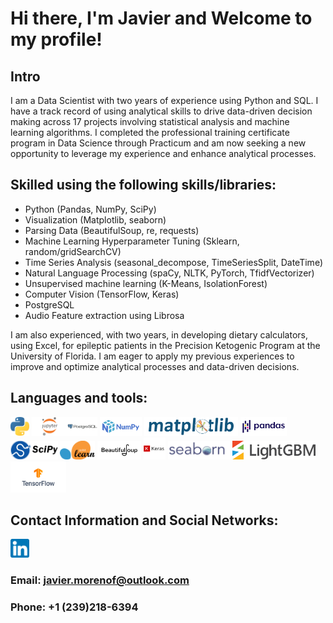 # Hi there, I'm Javier and Welcome to my profile!    

## Intro

I am a Data Scientist with two years of experience using Python and SQL. I have a track record of using analytical skills to drive data-driven decision making across 17 projects involving statistical analysis and machine learning algorithms. I completed the professional training certificate program in Data Science through Practicum and am now seeking a new opportunity to leverage my experience and enhance analytical processes.

## Skilled using the following skills/libraries: 
- Python (Pandas, NumPy, SciPy)
- Visualization (Matplotlib, seaborn)
- Parsing Data (BeautifulSoup, re, requests)
- Machine Learning Hyperparameter Tuning (Sklearn, random/gridSearchCV)
- Time Series Analysis (seasonal_decompose, TimeSeriesSplit, DateTime)
- Natural Language Processing (spaCy, NLTK, PyTorch, TfidfVectorizer)
- Unsupervised machine learning (K-Means, IsolationForest)
- Computer Vision (TensorFlow, Keras)
- PostgreSQL
- Audio Feature extraction using Librosa

I am also experienced, with two years, in developing dietary calculators, using Excel, for epileptic patients in the Precision Ketogenic Program at the University of Florida. I am eager to apply my previous experiences to improve and optimize analytical processes and data-driven decisions.

## Languages and tools: 

<img src="python_logo.png" height = 30> <img src="jupyter_logo.png" height = 30><img src="postgre_logo.png" height = 30> <img src="numpy_logo.png" height = 30> <img src="matplot_logo.png" height = 30> <img src="Pandas_logo.png" height = 30> <img src="scipy_logo.pgn.png" height = 30> <img src="scikit_logo.png" height = 30> <img src="beutiful_soup_logo.png" height = 30> <img src="keras.png" height = 35> <img src="seaborn_logo.png" height = 30> <img src="light_gbm_logo.png" height = 30> <img src="tensorflow_logo.png" height = 50>


## Contact Information and Social Networks: 
[<img src="linkedIn_logo.png" height = 30>](https://www.linkedin.com/in/jmorenoflores/)

### Email: javier.morenof@outlook.com
### Phone: +1 (239)218-6394
